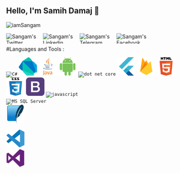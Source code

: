 ## Hello, I'm Samih Damaj 👋


<p align="left"> <img src="https://komarev.com/ghpvc/?username=codersangam&label=Views&color=green&style=plastic" alt="iamSangam" /> </p>


<a href="https://twitter.com/damajsam">
  <img align="left" alt="Sangam's Twitter" width="100px" height="28px" src="https://img.shields.io/badge/Twitter-1DA1F2?style=for-the-badge&logo=twitter&logoColor=white" />
</a>
<a href="https://www.linkedin.com/in/samih-damaj-4045ab102">
  <img align="left" alt="Sangam's Linkedin" width="100px" height="28px" src="https://img.shields.io/badge/LinkedIn-0077B5?style=for-the-badge&logo=linkedin&logoColor=white" />
</a>
<a href="https://t.me/samihdamaj">
  <img align="left" alt="Sangam's Telegram" width="100px" height="28px" src="https://img.shields.io/badge/Telegram-1DA1F2?style=for-the-badge&logo=telegram&logoColor=white&color=lightblue" />
</a>

<a href="https://www.facebook.com/profile.php?id=100007614497835">
  <img align="left" alt="Sangam's Facebook" width="100px" height="28px" src="https://img.shields.io/badge/Facebook-1DA1F2?style=for-the-badge&logo=facebook&logoColor=white&color=blue" />
</a>

<br/>
<br/>
#Languages and Tools :
<br/>

<code><img title="C#" alt="C#" height="50" src="https://th.bing.com/th/id/OIP.ul2S_yuHa64vGSuAXgwptAHaF1?pid=ImgDet&rs=1"></code> 
  <code><img src="https://github.com/devicons/devicon/blob/master/icons/dart/dart-original.svg" title="dart" alt="dart" width="50" height="50"/></code>
<code><img alt="Java" title="java" height="50" src="https://raw.githubusercontent.com/github/explore/80688e429a7d4ef2fca1e82350fe8e3517d3494d/topics/java/java.png"></code>
<code><img alt="android" title="android"  height="50" src="https://raw.githubusercontent.com/github/explore/80688e429a7d4ef2fca1e82350fe8e3517d3494d/topics/android/android.png"></code>
<code><img alt="dot net core" title="dot net core"  height="50" src="https://wpguru.co.uk/wp-content/uploads/2020/04/dotnet-logo.png"></code> 
  <img src="https://github.com/devicons/devicon/blob/master/icons/flutter/flutter-original.svg" title="Flutter" alt="Flutter" width="50" height="50"/>
<code><img alt="firebase" title="firebase"  height="50" src="https://raw.githubusercontent.com/github/explore/80688e429a7d4ef2fca1e82350fe8e3517d3494d/topics/firebase/firebase.png"></code> 
<code><img alt="html" title="html"  height="50" src="https://raw.githubusercontent.com/github/explore/80688e429a7d4ef2fca1e82350fe8e3517d3494d/topics/html/html.png"></code>
<code><img alt="css" title="css" height="50" src="https://raw.githubusercontent.com/github/explore/80688e429a7d4ef2fca1e82350fe8e3517d3494d/topics/css/css.png"></code> 
<code><img alt="bootstrap" title="bootstrap" height="50" src="https://raw.githubusercontent.com/github/explore/80688e429a7d4ef2fca1e82350fe8e3517d3494d/topics/bootstrap/bootstrap.png"></code> 
<code><img alt="javascript"  height="50" src="https://logos-marques.com/wp-content/uploads/2021/03/JavaScript-Logo.png"></code> 
<br/>
<code><img alt="MS SQL Server"  height="50" src="https://th.bing.com/th/id/OIP.sluuRP9RbH3MPqzbFNLEmQHaF_?pid=ImgDet&rs=1"></code> 
 <code> <img src="https://github.com/devicons/devicon/blob/master/icons/sqlite/sqlite-original.svg" title="sqlite" alt="sqlite" width="50" height="50"/></code>

 <code><img src="https://github.com/devicons/devicon/blob/master/icons/vscode/vscode-original.svg" title="vscode" alt="vscode" width="50" height="50"/></code>
<code> <img src="https://raw.githubusercontent.com/devicons/devicon/1119b9f84c0290e0f0b38982099a2bd027a48bf1/icons/visualstudio/visualstudio-plain.svg" title="visual studio" alt="visual studio" width="50" height="50"/></code>





